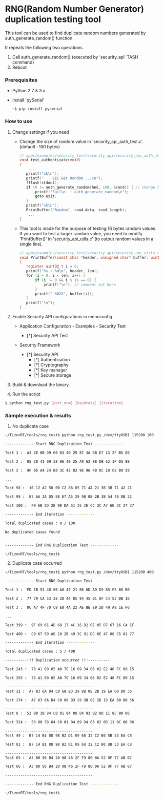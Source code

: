 # RNG(Random Number Generator) duplication testing tool

This tool can be used to find duplicate random numbers generated by auth_generate_random() function.

It repeats the following two operations.

1. Call auth_generate_random() (executed by 'security_api' TASH command)
2. Reboot



### Prerequisites

* Python 2.7 & 3.x

* Install 'pySerial'

  ```
  ~$ pip install pyserial
  ```

  

### How to use

1. Change settings if you need

   * Change the size of random value in 'security_api_auth_test.c'. (default : 100 bytes)

     ```c
     // apps/examples/security_test/security_api/security_api_auth_test.c
     void test_authenticate(void)
     {
         ...
     	printf("ok\n");
     	printf("  . SEC Get Random ...\n");
     	fflush(stdout);
     	if (0 != auth_generate_random(hnd, 100, &rand)) { // change here
     		printf("Fail\n	! auth_generate_random\n");
     		goto exit;
     	}
     	printf("ok\n");
     	PrintBuffer("Random", rand.data, rand.length);
         ...
     }
     ```

     

   * This tool is made for the purpose of testing 16 bytes random values. If you want to test a larger random value, you need to modify 'PrintBuffer()' in 'security_api_utils.c' (to output random values in a single line).

     ```c
     // apps/examples/security_test/security_api/security_api_utils.c
     void PrintBuffer(const char *header, unsigned char* buffer, uint32_t len)
     {
     	register uint32_t i = 0;
     	printf("%s : %d\n", header, len);
     	for (i = 0; i < len; i++) {
     		if (i != 0 && i % 16 == 0) {
     			printf("\n"); // comment out here
     		}
     		printf(" %02X", buffer[i]);
     	}
     	printf("\n");
     }
     ```

   

2. Enable Security API configurations in menuconfig.

   * Application Configuration - Examples - Security Test 
     * [*] Security API Test

   * Security Framework 
     * [*] Security API
       * [*] Authentication
       * [*] Cryptography
       * [*] Key manager
       * [*] Secure storage



3. Build & download the binary.

   

4. Run the script

````bash
$ python rng_test.py [port_num] [baudrate] [iteration]
````



### Sample execution & results

1. No duplicate case

```bash
~/TizenRT/tools/rng_test$ python rng_test.py /dev/ttyUSB1 115200 100

------------- Start RNG Duplication Test -------------

Test 1 :  A3 2E 0B D9 60 03 49 29 87 3A EB D7 13 2F B5 E6

Test 2 :  05 20 41 09 38 06 4E 25 A9 62 88 DB 62 1F D5 8E

Test 3 :  9F 95 A4 24 B0 3C 42 02 96 96 40 8C 10 CE 09 59

...

Test 98 :  16 12 A2 50 00 C2 86 05 71 4A 21 3B 3B 71 42 21

Test 99 :  E7 AA 2A D5 E8 E7 A5 29 9B 0B 2B 3B A4 70 DB 22

Test 100 :  F9 6B 2D 2B 98 DA 51 35 2E CC 2C A7 6E 3C 27 37

------------- End iteration -------------

Total duplicated cases : 0 / 100

No duplicated cases found


------------- End RNG Duplication Test -------------

~/TizenRT/tools/rng_test$
```



2. Duplicate case occurred

```bash
~/TizenRT/tools/rng_test$ python rng_test.py /dev/ttyUSB1 115200 400

------------- Start RNG Duplication Test -------------

Test 1 :  FD 1B 91 48 00 A6 47 21 B6 6D A9 D9 B8 F3 08 B0

Test 2 :  77 79 CA 53 28 2D 44 05 94 45 01 8F C4 53 DB 16

Test 3 :  8C A7 4F 7D C8 E8 4A 22 AE BE E9 2D 49 A8 1E F6

...

Test 399 :  9F 69 61 4B 68 17 4C 16 B2 07 05 D7 67 16 CA 1F

Test 400 :  C9 67 5D AB 10 2B 49 3C 91 DC 6E 47 08 C5 81 77

------------- End iteration -------------

Total duplicated cases : 5 / 400

----------!!! Duplication occurred !!!----------

Test 243 :  73 A1 00 85 A0 7C 16 09 34 05 02 E2 48 FC 89 15

Test 355 :  73 A1 00 85 A0 7C 16 09 34 05 02 E2 48 FC 89 15

----------------------------------------
Test 11 :  A7 83 6A D4 C0 68 B3 29 9B 0E 2B 19 EA 60 D0 36

Test 174 :  A7 83 6A D4 C0 68 B3 29 9B 0E 2B 19 EA 60 D0 36

----------------------------------------
Test 8 :  53 80 38 84 C0 01 04 09 D4 03 02 0D 11 8C 00 06

Test 324 :  53 80 38 84 C0 01 04 09 D4 03 02 0D 11 8C 00 06

----------------------------------------
Test 49 :  B7 14 B1 88 98 B2 D1 09 68 32 C2 B0 8B 53 EA C8

Test 81 :  B7 14 B1 88 98 B2 D1 09 68 32 C2 B0 8B 53 EA C8

----------------------------------------
Test 65 :  A3 80 56 B4 20 08 46 2F F9 80 0A 52 0F 77 AB 07

Test 66 :  A3 80 56 B4 20 08 46 2F F9 80 0A 52 0F 77 AB 07

----------------------------------------

------------- End RNG Duplication Test -------------

~/TizenRT/tools/rng_test$
```
